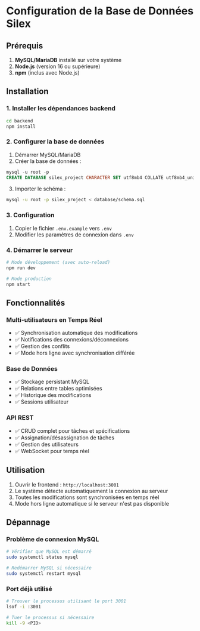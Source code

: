 # Configuration de la Base de Données Silex

## Prérequis

1. **MySQL/MariaDB** installé sur votre système
2. **Node.js** (version 16 ou supérieure)
3. **npm** (inclus avec Node.js)

## Installation

### 1. Installer les dépendances backend
```bash
cd backend
npm install
```

### 2. Configurer la base de données

1. Démarrer MySQL/MariaDB
2. Créer la base de données :
```sql
mysql -u root -p
CREATE DATABASE silex_project CHARACTER SET utf8mb4 COLLATE utf8mb4_unicode_ci;
```

3. Importer le schéma :
```bash
mysql -u root -p silex_project < database/schema.sql
```

### 3. Configuration

1. Copier le fichier `.env.example` vers `.env`
2. Modifier les paramètres de connexion dans `.env`

### 4. Démarrer le serveur

```bash
# Mode développement (avec auto-reload)
npm run dev

# Mode production
npm start
```

## Fonctionnalités

### Multi-utilisateurs en Temps Réel
- ✅ Synchronisation automatique des modifications
- ✅ Notifications des connexions/déconnexions
- ✅ Gestion des conflits
- ✅ Mode hors ligne avec synchronisation différée

### Base de Données
- ✅ Stockage persistant MySQL
- ✅ Relations entre tables optimisées
- ✅ Historique des modifications
- ✅ Sessions utilisateur

### API REST
- ✅ CRUD complet pour tâches et spécifications
- ✅ Assignation/désassignation de tâches
- ✅ Gestion des utilisateurs
- ✅ WebSocket pour temps réel

## Utilisation

1. Ouvrir le frontend : `http://localhost:3001`
2. Le système détecte automatiquement la connexion au serveur
3. Toutes les modifications sont synchronisées en temps réel
4. Mode hors ligne automatique si le serveur n'est pas disponible

## Dépannage

### Problème de connexion MySQL
```bash
# Vérifier que MySQL est démarré
sudo systemctl status mysql

# Redémarrer MySQL si nécessaire
sudo systemctl restart mysql
```

### Port déjà utilisé
```bash
# Trouver le processus utilisant le port 3001
lsof -i :3001

# Tuer le processus si nécessaire
kill -9 <PID>
```
